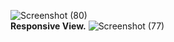 ![Screenshot (80)](https://github.com/user-attachments/assets/c2aee9ba-bcf6-475a-aa1d-d1f60c2d7ad6)
<br>
<b>Responsive View.</b>
![Screenshot (77)](https://github.com/user-attachments/assets/845b3403-8002-442f-9b58-f4ad7c80a415)
